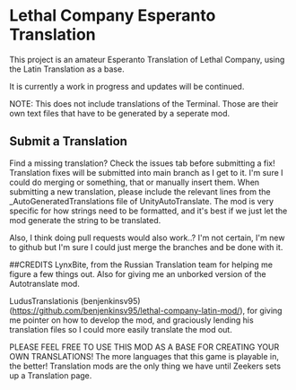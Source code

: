 # Lethal Company Esperanto Translation

This project is an amateur Esperanto Translation of Lethal Company, using the Latin Translation as a base.

It is currently a work in progress and updates will be continued.

NOTE: This does not include translations of the Terminal. Those are their own text files that have to be generated by a seperate mod. 

## Submit a Translation
Find a missing translation? Check the issues tab before submitting a fix! Translation fixes will be submitted into main branch as I get to it. I'm sure I could do merging or something, that or manually insert them.
When submitting a new translation, please include the relevant lines from the _AutoGeneratedTranslations file of UnityAutoTranslate. The mod is very specific for how strings need to be formatted, and it's best if we just let the mod generate the string to be translated.

Also, I think doing pull requests would also work..? I'm not certain, I'm new to github but I'm sure I could just merge the branches and be done with it.

##CREDITS
LynxBite, from the Russian Translation team for helping me figure a few things out. Also for giving me an unborked version of the Autotranslate mod.

LudusTranslationis (benjenkinsv95) (https://github.com/benjenkinsv95/lethal-company-latin-mod/), for giving me pointer on how to develop the mod, and graciously lending his translation files so I could more easily translate the mod out.

PLEASE FEEL FREE TO USE THIS MOD AS A BASE FOR CREATING YOUR OWN TRANSLATIONS! The more languages that this game is playable in, the better! Translation mods are the only thing we have until Zeekers sets up a Translation page.
